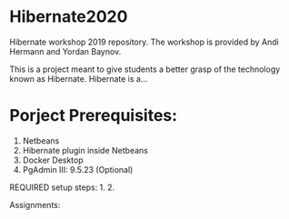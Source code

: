 # Hibernate2020

Hibernate workshop 2019 repository. The workshop is provided by Andi Hermann and Yordan Baynov.

This is a project meant to give students a better grasp of the technology known as Hibernate. Hibernate is a...

# Porject Prerequisites:
1. Netbeans
2. Hibernate plugin inside Netbeans
3. Docker Desktop
4. PgAdmin III: 9.5.23 (Optional)


REQUIRED setup steps:
1.
2.


Assignments:
